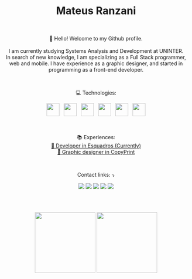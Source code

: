 <h1 align="center">
  Mateus Ranzani
</h1>
  
<br>
  
<p align="center"> 
👋 Hello! Welcome to my Github profile.
<br><br>
I am currently studying Systems Analysis and Development at UNINTER.
<br>
In search of new knowledge, I am specializing as a Full Stack programmer, web and mobile.
I have experience as a graphic designer, and started in programming as a front-end developer.
<br>
</p>

<br>
<p align="center">
  💻 Technologies:
</p>

<p align="center">
  <img height="35" src="https://cdn.jsdelivr.net/gh/devicons/devicon/icons/javascript/javascript-plain.svg" />
  &nbsp;
  <img height="35" src="https://cdn.jsdelivr.net/gh/devicons/devicon/icons/html5/html5-plain-wordmark.svg" />
  &nbsp;  
  <img height="35" src="https://cdn.jsdelivr.net/gh/devicons/devicon/icons/css3/css3-plain-wordmark.svg" />
  &nbsp;  
  <img height="35" src="https://cdn.jsdelivr.net/gh/devicons/devicon/icons/react/react-original-wordmark.svg" />
  &nbsp;  
  <img height="35" src="https://cdn.jsdelivr.net/gh/devicons/devicon/icons/csharp/csharp-plain.svg" />
  &nbsp;
  <img height="35" src="https://cdn.jsdelivr.net/gh/devicons/devicon/icons/nodejs/nodejs-original-wordmark.svg" />
</p>

<br>

<p align="center">
📚 Experiences:
<a href="https://esquadros.com.br/"> <br>📌 Developer in Esquadros  (Currently) </a>
<a href="https://esquadros.com.br/"> <br>📌 Graphic designer in CopyPrint </a>
</p>

<br>

<p align="center">
  Contact links: ⤵️
</p>

<p align="center">
  <a href="https://www.linkedin.com/in/mateus-ranzani-89744421b/">
  <img src="https://img.shields.io/badge/LinkedIn-0077B5?style=for-the-badge&logo=linkedin&logoColor=white"/></a>
  <a href="https://mail.google.com/mail/u/0/#inbox?compose=GTvVlcSHwsJWHqHhPsCMkDSPkhjdCTnMcZMqBNzkKSNHrkkgxFKXqgbrgmkWdrgzwhkvNnNFgVgKq" alt="Gmail">
  <img src="https://img.shields.io/badge/Gmail-D14836?style=for-the-badge&logo=gmail&logoColor=white" /></a>
  <a href="https://api.whatsapp.com/send?phone=5516988652219&text=Mateus%20Ranzani%20(Desenvolvedor%20Front-End)" alt="WhatsApp">
  <img src="https://img.shields.io/badge/WhatsApp-25D366?style=for-the-badge&logo=whatsapp&logoColor=white"/></a>
  <a href="https://www.facebook.com/profile.php?id=100023018430289" alt="Facebook">
  <img src="https://img.shields.io/badge/Facebook-1877F2?style=for-the-badge&logo=facebook&logoColor=white"/></a>
  <a href="https://www.instagram.com/mateus_ranzani/" alt="Instagram">
  <img src="[https://img.shields.io/badge/Instagram-E4405F?style=for-the-badge&logo=instagram&logoColor=white](https://e7.pngegg.com/pngimages/46/626/png-clipart-c-logo-the-c-programming-language-computer-icons-computer-programming-source-code-programming-miscellaneous-template-thumbnail.png"/></a>
</p> 

<p  align="center">
  <img src="https://user-images.githubusercontent.com/73097560/115834477-dbab4500-a447-11eb-908a-139a6edaec5c.gif" width="1px"> 
</p> 

<br>  
  
<p  align="center">
  <td width="50%" align="center">
     <img height="165em" src="https://github-readme-stats.vercel.app/api?username=MateusRanzani&show_icons=true&theme=radical&include_all_commits=false&count_private=true"/>
  </td>
  <td width="50%" align="center">
    <img height="165em" src="https://github-readme-stats.vercel.app/api/top-langs/?username=MateusRanzani&layout=compact&langs_count=7&theme=radical"/>
  </td>
</p> 
